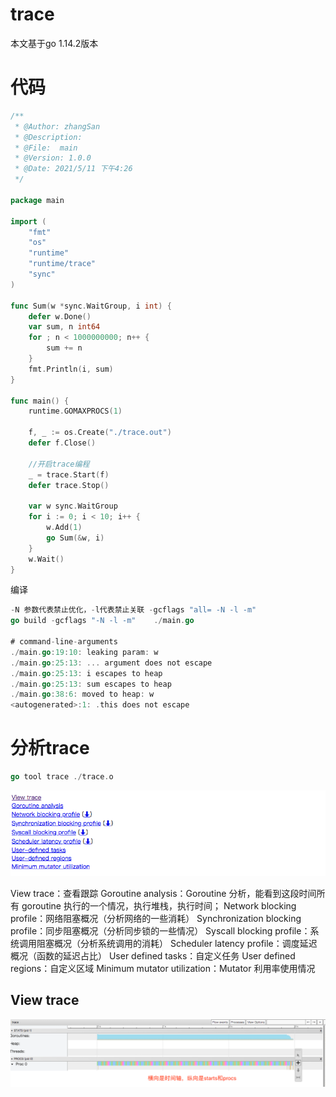 # trace
本文基于go 1.14.2版本

# 代码
```go
/**
 * @Author: zhangSan
 * @Description:
 * @File:  main
 * @Version: 1.0.0
 * @Date: 2021/5/11 下午4:26
 */

package main

import (
	"fmt"
	"os"
	"runtime"
	"runtime/trace"
	"sync"
)

func Sum(w *sync.WaitGroup, i int) {
	defer w.Done()
	var sum, n int64
	for ; n < 1000000000; n++ {
		sum += n
	}
	fmt.Println(i, sum)
}

func main() {
	runtime.GOMAXPROCS(1)

	f, _ := os.Create("./trace.out")
	defer f.Close()

	//开启trace编程
	_ = trace.Start(f)
	defer trace.Stop()

	var w sync.WaitGroup
	for i := 0; i < 10; i++ {
		w.Add(1)
		go Sum(&w, i)
	}
	w.Wait()
}
```

编译
```go
-N 参数代表禁止优化，-l代表禁止关联 -gcflags "all= -N -l -m"
go build -gcflags "-N -l -m"    ./main.go

# command-line-arguments
./main.go:19:10: leaking param: w
./main.go:25:13: ... argument does not escape
./main.go:25:13: i escapes to heap
./main.go:25:13: sum escapes to heap
./main.go:38:6: moved to heap: w
<autogenerated>:1: .this does not escape
```

# 分析trace
```go
go tool trace ./trace.o  
```

![image-20210519103635071](readme.assets/image-20210519103635071.png)

View trace：查看跟踪
Goroutine analysis：Goroutine 分析，能看到这段时间所有 goroutine 执行的一个情况，执行堆栈，执行时间；
Network blocking profile：网络阻塞概况（分析网络的一些消耗）
Synchronization blocking profile：同步阻塞概况（分析同步锁的一些情况）
Syscall blocking profile：系统调用阻塞概况（分析系统调用的消耗）
Scheduler latency profile：调度延迟概况（函数的延迟占比）
User defined tasks：自定义任务
User defined regions：自定义区域
Minimum mutator utilization：Mutator 利用率使用情况

## View trace
![img.png](img.png)



